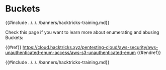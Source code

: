 # Buckets

{{#include ../../../banners/hacktricks-training.md}}

Check this page if you want to learn more about enumerating and abusing Buckets:

{{#ref}}
https://cloud.hacktricks.xyz/pentesting-cloud/aws-security/aws-unauthenticated-enum-access/aws-s3-unauthenticated-enum
{{#endref}}

{{#include ../../../banners/hacktricks-training.md}}
